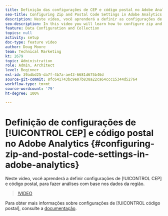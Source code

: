 ```yaml
---
title: Definição das configurações de CEP e código postal no Adobe Analytics
seo-title: Configuring Zip and Postal Code Settings in Adobe Analytics
description: Neste vídeo, você aprenderá a definir as configurações de CEP e código postal, para fazer análises com base nos dados da região.
seo-description: In this video you will learn how to configure zip and postal code settings, so that you can do analysis based on this region data.
feature: Data Configuration and Collection
topics: null
activity: setup
doc-type: feature video
author: Doug Moore
team: Technical Marketing
kt: 2679
topic: Administration
role: Admin, Architect
level: Beginner
exl-id: 39adbd25-da7f-4b7a-ae43-6681d675b46d
source-git-commit: 8fc641743bc9e07b838a22ca64ccc15344d52764
workflow-type: tm+mt
source-wordcount: '79'
ht-degree: 100%

---
```


# Definição de configurações de [!UICONTROL CEP] e código postal no Adobe Analytics {#configuring-zip-and-postal-code-settings-in-adobe-analytics}

Neste vídeo, você aprenderá a definir configurações de [!UICONTROL CEP] e código postal, para fazer análises com base nos dados da região.

>[!VIDEO](https://video.tv.adobe.com/v/27051/?quality=12&learn=on)

Para obter mais informações sobre configurações de [!UICONTROL código postal], consulte a [documentação](https://experienceleague.adobe.com/docs/analytics/components/dimensions/zip-code.html?lang=pt-BR).
